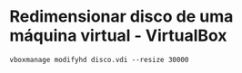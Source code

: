 # Redimensionar disco de uma máquina virtual - VirtualBox


```shell
vboxmanage modifyhd disco.vdi --resize 30000
```

